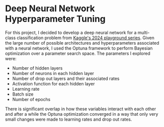 # Deep Neural Network Hyperparameter Tuning

For this project, I decided to develop a deep neural network for a multi-class classification problem from [Kaggle's 2024 playground series](https://www.kaggle.com/competitions/playground-series-s4e2). Given the large number of possible architectures and hyperparameters associated with a neural network, I used the Optuna framework to perform Bayesian optimization over a parameter search space. The parameters I explored were:

* Number of hidden layers
* Number of neurons in each hidden layer
* Number of drop out layers and their associated rates
* Activation function for each hidden layer
* Learning rate
* Batch size
* Number of epochs

There is significant overlap in how these variables interact with each other and after a while the Optuna optimization converged in a way that only very small changes were made to learning rates and drop out rates.
